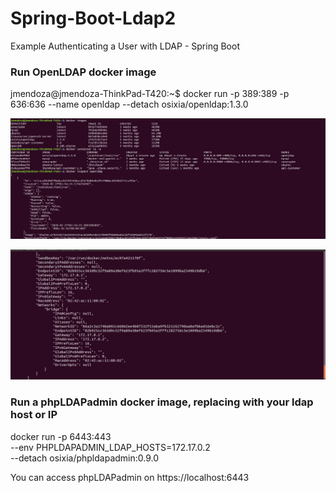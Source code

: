 # Spring-Boot-Ldap2
Example Authenticating a User with LDAP - Spring Boot

### Run OpenLDAP docker image

jmendoza@jmendoza-ThinkPad-T420:~$ docker run -p 389:389 -p 636:636 --name openldap --detach osixia/openldap:1.3.0

![Screenshot](prtsc/spring-ldap-1.png)

![Screenshot](prtsc/spring-ldap-2.png)

### Run a phpLDAPadmin docker image, replacing with your ldap host or IP

docker run -p 6443:443 \
        --env PHPLDAPADMIN_LDAP_HOSTS=172.17.0.2 \
        --detach osixia/phpldapadmin:0.9.0

You can access phpLDAPadmin on https://localhost:6443



